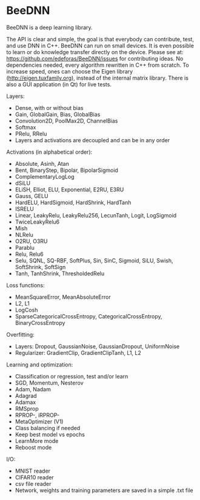 # BeeDNN

BeeDNN is a deep learning library.

The API is clear and simple, the goal is that everybody can contribute, test, and use DNN in C++.
BeeDNN can run on small devices. It is even possible to learn or do knowledge transfer directly on the device.
Please see at: https://github.com/edeforas/BeeDNN/issues for contributing ideas.
No dependencies needed, every algorithm rewritten in C++ from scratch.
To increase speed, ones can choose the Eigen library (http://eigen.tuxfamily.org), instead of the internal matrix library.
There is also a GUI application (in Qt) for live tests.

Layers:
- Dense, with or without bias
- Gain, GlobalGain, Bias, GlobalBias
- Convolution2D, PoolMax2D, ChannelBias
- Softmax
- PRelu, RRelu
- Layers and activations are decoupled and can be in any order

Activations (in alphabetical order):
- Absolute, Asinh, Atan
- Bent, BinaryStep, Bipolar, BipolarSigmoid
- ComplementaryLogLog
- dSiLU
- ELiSH, Elliot, ELU, Exponential, E2RU, E3RU
- Gauss, GELU
- HardELU, HardSigmoid, HardShrink, HardTanh
- ISRELU
- Linear, LeakyRelu, LeakyRelu256, LecunTanh, Logit, LogSigmoid
- TwiceLeakyRelu6
- Mish
- NLRelu
- O2RU, O3RU
- Parablu
- Relu, Relu6
- Selu, SQNL, SQ-RBF, SoftPlus, Sin, SinC, Sigmoid, SiLU, Swish, SoftShrink, SoftSign
- Tanh, TanhShrink, ThresholdedRelu

Loss functions: 
- MeanSquareError, MeanAbsoluteError
- L2, L1
- LogCosh
- SparseCategoricalCrossEntropy, CategoricalCrossEntropy, BinaryCrossEntropy

Overfitting:
- Layers: Dropout, GaussianNoise, GaussianDropout, UniformNoise
- Regularizer: GradientClip, GradientClipTanh, L1, L2

Learning and optimization:
- Classification or regression, test and/or learn
- SGD, Momentum, Nesterov
- Adam, Nadam
- Adagrad
- Adamax
- RMSprop
- RPROP-, iRPROP-
- MetaOptimizer (V1)
- Class balancing if needed
- Keep best model vs epochs
- LearnMore mode 
- Reboost mode

I/O:
- MNIST reader
- CIFAR10 reader
- csv file reader
- Network, weights and training parameters are saved in a simple .txt file
